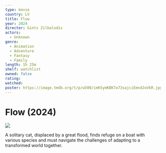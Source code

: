 ```yaml
---
type: movie
country: LV
title: Flow
year: 2024
director: Gints Zilbalodis
actors:
  - Unknown
genre:
  - Animation
  - Adventure
  - Fantasy
  - Family
length: 1h 25m
shelf: watchlist
owned: false
rating:
watched:
poster: https://image.tmdb.org/t/p/w500/imKSymKBK7o73sajciEmndJoVkR.jpg
---
```


# Flow (2024)

![](https://image.tmdb.org/t/p/w500/imKSymKBK7o73sajciEmndJoVkR.jpg)

A solitary cat, displaced by a great flood, finds refuge on a boat with various species and must navigate the challenges of adapting to a transformed world together.
